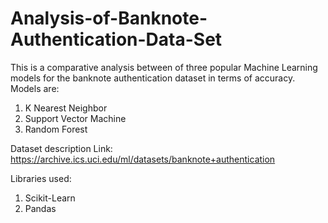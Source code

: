 # Analysis-of-Banknote-Authentication-Data-Set
This is a comparative analysis between of three popular Machine Learning models for the banknote authentication dataset in terms of accuracy.
Models are:

1. K Nearest Neighbor
2. Support Vector Machine
3. Random Forest

Dataset description Link: https://archive.ics.uci.edu/ml/datasets/banknote+authentication

Libraries used:

1. Scikit-Learn
2. Pandas




